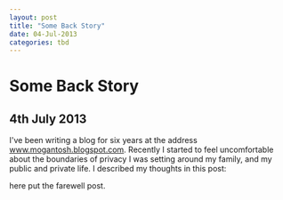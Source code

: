 ```yaml
---
layout: post
title: "Some Back Story"
date: 04-Jul-2013
categories: tbd
---
```


# Some Back Story

## 4th July 2013

I've been writing a blog for six years at the address www.mogantosh.blogspot.com. Recently I started to feel uncomfortable about the boundaries of privacy I was setting around my family,   and my public and private life. I described my thoughts in this post:

 

here put the farewell post.
